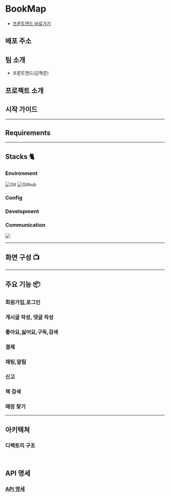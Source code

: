 # BookMap

- [프론트엔드 바로가기](https://github.com/hyukjunkim1116/Bookmap-Front-Vue3)

## 배포 주소

## 팀 소개

- 프론트엔드(김혁준)

## 프로젝트 소개

## 시작 가이드



---

## Requirements



---

## Stacks 🐈

### Environment


![Git](https://img.shields.io/badge/Git-F05032?style=for-the-badge&logo=Git&logoColor=white)
![Github](https://img.shields.io/badge/GitHub-181717?style=for-the-badge&logo=GitHub&logoColor=white)

### Config

### Development

### Communication

<img src="https://img.shields.io/badge/Notion-000000?style=for-the-badge&logo=Notion&logoColor=white">

---

## 화면 구성 📺

---

## 주요 기능 📦

### 회원가입,로그인

### 게시글 작성, 댓글 작성

### 좋아요,싫어요,구독,검색

### 결제

### 채팅,알림

### 신고

### 책 검색

### 매장 찾기

---

## 아키텍쳐

### 디렉토리 구조

```


```

## API 명세

### [API 명세](https://denim-knot-470.notion.site/ef06589a8f5e49529645cff63419abc0?v=4a2368990f7043059aa5be52b6abb633&pvs=4)
